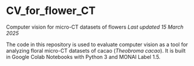 # CV_for_flower_CT
Computer vision for micro-CT datasets of flowers
*Last updated 15 March 2025*

The code in this repository is used to evaluate computer vision as a tool for analyzing floral micro-CT datasets of cacao (*Theobroma cacao*). It is built in Google Colab Notebooks with Python 3 and MONAI Label 1.5.
